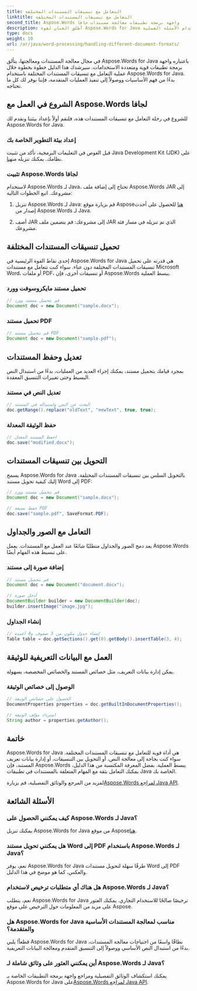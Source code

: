 ```yaml
---
title: التعامل مع تنسيقات المستندات المختلفة
linktitle: التعامل مع تنسيقات المستندات المختلفة
second_title: Aspose.Words واجهة برمجة تطبيقات معالجة مستندات جافا
description: أطلق العنان لقوة Aspose.Words for Java في التعامل مع تنسيقات المستندات المتنوعة. تعلم تحرير النص والتحويلات والمزيد باستخدام الأمثلة العملية.
type: docs
weight: 10
url: /ar/java/word-processing/handling-different-document-formats/
---
```


في مجال معالجة المستندات ومعالجتها، يتألق Aspose.Words for Java باعتباره واجهة برمجة تطبيقات قوية ومتعددة الاستخدامات. سيرشدك هذا الدليل خطوة بخطوة خلال عملية التعامل مع تنسيقات المستندات المختلفة باستخدام Aspose.Words for Java. بدءًا من فهم الأساسيات ووصولاً إلى تنفيذ العمليات المتقدمة، فإننا نوفر لك كل ما تحتاجه.

## الشروع في العمل مع Aspose.Words لجافا

للشروع في رحلة التعامل مع تنسيقات المستندات هذه، فلنقم أولاً بإعداد بيئتنا ونقدم لك Aspose.Words for Java.

### إعداد بيئة التطوير الخاصة بك

 قبل الغوص في التعليمات البرمجية، تأكد من تثبيت Java Development Kit (JDK) على نظامك. يمكنك تنزيله من[هنا](https://www.oracle.com/java/technologies/javase-downloads.html).

### تثبيت Aspose.Words لجافا

لاستخدام Aspose.Words لـ Java، تحتاج إلى إضافة ملف Aspose.Words JAR إلى مشروعك. اتبع الخطوات التالية:

1.  تنزيل Aspose.Words لـ Java: قم بزيارة موقع Aspose[هنا](https://releases.aspose.com/words/java/) للحصول على أحدث إصدار من Aspose.Words لـ Java.

2. أضف JAR إلى مشروعك: قم بتضمين ملف JAR الذي تم تنزيله في مسار فئة مشروعك.

## تحميل تنسيقات المستندات المختلفة

إحدى نقاط القوة الرئيسية في Aspose.Words for Java هي قدرته على تحميل تنسيقات المستندات المختلفة دون عناء. سواء كنت تتعامل مع مستندات Microsoft Word، أو ملفات PDF، أو تنسيقات أخرى، فإن Aspose.Words يبسط العملية.

### تحميل مستند مايكروسوفت وورد

```java
// قم بتحميل مستند وورد
Document doc = new Document("sample.docx");
```

### تحميل مستند PDF

```java
// قم بتحميل مستند PDF
Document doc = new Document("sample.pdf");
```

## تعديل وحفظ المستندات

بمجرد قيامك بتحميل مستند، يمكنك إجراء العديد من العمليات، بدءًا من استبدال النص البسيط وحتى تغييرات التنسيق المعقدة.

### تعديل النص في مستند

```java
// البحث عن النص واستبداله في المستند
doc.getRange().replace("oldText", "newText", true, true);
```

### حفظ الوثيقة المعدلة

```java
// احفظ المستند المعدل
doc.save("modified.docx");
```

## التحويل بين تنسيقات المستندات

يسمح Aspose.Words for Java بالتحويل السلس بين تنسيقات المستندات المختلفة. إليك كيفية تحويل مستند Word إلى PDF:

```java
// قم بتحميل مستند وورد
Document doc = new Document("sample.docx");

// حفظ بصيغة PDF
doc.save("sample.pdf", SaveFormat.PDF);
```

## التعامل مع الصور والجداول

يعد دمج الصور والجداول متطلبًا شائعًا عند العمل مع المستندات. يعمل Aspose.Words على تبسيط هذه المهام أيضًا.

### إضافة صورة إلى مستند

```java
// قم بتحميل مستند
Document doc = new Document("document.docx");

// أدخل صورة
DocumentBuilder builder = new DocumentBuilder(doc);
builder.insertImage("image.jpg");
```

### إنشاء الجداول

```java
// إنشاء جدول مكون من 3 صفوف و4 أعمدة
Table table = doc.getSections().get(0).getBody().insertTable(3, 4);
```

## العمل مع البيانات التعريفية للوثيقة

يمكن إدارة بيانات التعريف، مثل خصائص المستند والخصائص المخصصة، بسهولة.

### الوصول إلى خصائص الوثيقة

```java
// الحصول على خصائص الوثيقة
DocumentProperties properties = doc.getBuiltInDocumentProperties();

// استرداد مؤلف الوثيقة
String author = properties.getAuthor();
```

## خاتمة

Aspose.Words for Java هي أداة قوية للتعامل مع تنسيقات المستندات المختلفة. سواء كنت بحاجة إلى معالجة النص، أو التحويل بين التنسيقات، أو إدارة بيانات تعريف المستند، فإن Aspose.Words يبسط العملية. بفضل المعرفة المكتسبة من هذا الدليل، يمكنك التعامل بثقة مع المهام المتعلقة بالمستندات في تطبيقات Java الخاصة بك.

 لمزيد من المرجع والوثائق التفصيلية، قم بزيارة[Aspose.Words لمراجع Java API](https://reference.aspose.com/words/java/).

## الأسئلة الشائعة

### كيف يمكنني الحصول على Aspose.Words لـ Java؟

 يمكنك تنزيل Aspose.Words for Java من موقع Aspose[هنا](https://releases.aspose.com/words/java/).

### هل يمكنني تحويل مستند Word إلى PDF باستخدام Aspose.Words لـ Java؟

نعم، يوفر Aspose.Words for Java طرقًا سهلة لتحويل مستندات Word إلى PDF والعكس، كما هو موضح في هذا الدليل.

### هل هناك أي متطلبات ترخيص لاستخدام Aspose.Words لـ Java؟

نعم، يتطلب Aspose.Words for Java ترخيصًا صالحًا للاستخدام التجاري. يمكنك العثور على مزيد من المعلومات حول الترخيص على موقع Aspose.

### هل Aspose.Words for Java مناسب لمعالجة المستندات الأساسية والمتقدمة؟

قطعاً! يلبي Aspose.Words for Java نطاقًا واسعًا من احتياجات معالجة المستندات، بدءًا من استبدال النص الأساسي ووصولاً إلى التنسيق المتقدم ومعالجة البيانات التعريفية.

### أين يمكنني العثور على وثائق شاملة لـ Aspose.Words لـ Java؟

 يمكنك استكشاف الوثائق التفصيلية ومراجع واجهة برمجة التطبيقات الخاصة بـ Aspose.Words for Java على[Aspose.Words لمراجع Java API](https://reference.aspose.com/words/java/).